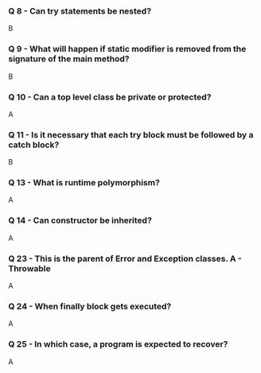 ### Q 8 - Can try statements be nested?

B

### Q 9 - What will happen if static modifier is removed from the signature of the main method?

B

### Q 10 - Can a top level class be private or protected?

A

### Q 11 - Is it necessary that each try block must be followed by a catch block?

B

### Q 13 - What is runtime polymorphism?

A

### Q 14 - Can constructor be inherited?

A

### Q 23 - This is the parent of Error and Exception classes. A - Throwable

A

### Q 24 - When finally block gets executed?

A

### Q 25 - In which case, a program is expected to recover?

A





